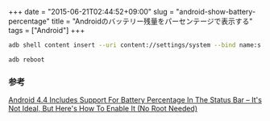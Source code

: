+++
date = "2015-06-21T02:44:52+09:00"
slug = "android-show-battery-percentage"
title = "Androidのバッテリー残量をパーセンテージで表示する"
tags = ["Android"]
+++

```bash
adb shell content insert --uri content://settings/system --bind name:s:status_bar_show_battery_percent --bind value:i:1

adb reboot
```

### 参考

[Android 4.4 Includes Support For Battery Percentage In The Status Bar – It's Not Ideal, But Here's How To Enable It (No Root Needed)](http://www.androidpolice.com/2013/11/11/android-4-4-includes-support-for-battery-percent-in-the-status-bar-its-not-ideal-but-heres-how-to-enable-it-without-root/)
